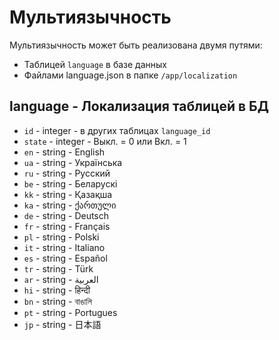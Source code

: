 # Мультиязычность
Мультиязычность может быть реализована двумя путями:
- Таблицей `language` в базе данных
- Файлами language.json в папке `/app/localization`

## language - Локализация таблицей в БД
- `id` - integer - в других таблицах `language_id`
- `state` - integer - Выкл. = 0 или Вкл. = 1
- `en` - string - English
- `ua` - string - Українська
- `ru` - string - Русский
- `be` - string - Беларускі
- `kk` - string - Қазақша
- `ka` - string - ქართული
- `de` - string - Deutsch
- `fr` - string - Français
- `pl` - string - Polski
- `it` - string - Italiano
- `es` - string - Español
- `tr` - string - Türk
- `ar` - string - العربية
- `hi` - string - हिन्दी
- `bn` - string - বাঙালি
- `pt` - string - Portugues
- `jp` - string - 日本語
 
